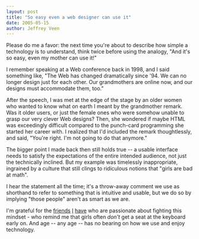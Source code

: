 ```yaml
---
layout: post
title: "So easy even a web designer can use it"
date: 2005-05-15
author: Jeffrey Veen
---
```

Please do me a favor: the next time you're about to describe how simple a technology is to understand, think twice before using the analogy, "And it's so easy, even my mother can use it!"

I remember speaking at a Web conference back in 1998, and I said something like, "The Web has changed dramatically since '94. We can no longer design just for each other. Our grandmothers are online now, and our designs must accommodate them, too."

After the speech, I was met at the edge of the stage by an older women who wanted to know what on earth I meant by the grandmother remark. Was it older users, or just the female ones who were somehow unable to grasp our very clever Web designs? Then, she wondered if maybe HTML was exceedingly difficult compared to the punch-card programming she started her career with. I realized that I'd included the remark thoughtlessly, and said, "You're right. I'm not going to do that anymore."

The bigger point I made back then still holds true -- a usable interface needs to satisfy the expectations of the entire intended audience, not just the technically inclined. But my example was timelessly inappropriate, ingrained by a culture that still clings to ridiculous notions that "girls are bad at math".

I hear the statement all the time; it's a throw-away comment we use as shorthand to refer to something that is intuitive and usable, but we do so by implying "those people" aren't as smart as we are.

I'm grateful for the <a href="http://megnut.com/">friends</a> <a href="http://molly.com">I</a> <a href="http://hchamp.com">have</a> who are passionate about fighting this mindset - who remind me that girls often <em>don't</em> get a seat at the keyboard early on. And age -- any age -- has no bearing on how we use and enjoy technology.
